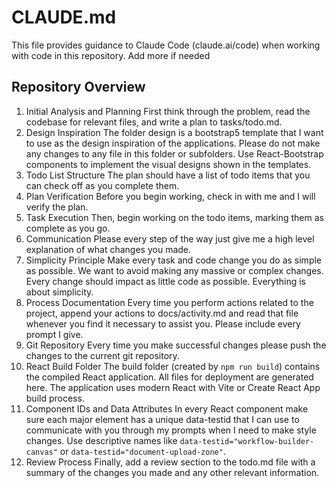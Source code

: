 # CLAUDE.md

This file provides guidance to Claude Code (claude.ai/code) when working with code in this repository. Add more if needed

## Repository Overview

1. Initial Analysis and Planning
First think through the problem, read the codebase for relevant files, and write a plan to tasks/todo.md.
2. Design Inspiration
The folder design is a bootstrap5 template that I want to use as the design inspiration of the applications. Please do not make any changes to any file in this folder or subfolders. Use React-Bootstrap components to implement the visual designs shown in the templates.
3. Todo List Structure
The plan should have a list of todo items that you can check off as you complete them.
4. Plan Verification
Before you begin working, check in with me and I will verify the plan.
5. Task Execution
Then, begin working on the todo items, marking them as complete as you go.
6. Communication
Please every step of the way just give me a high level explanation of what changes you made.
7. Simplicity Principle
Make every task and code change you do as simple as possible. We want to avoid making any massive or complex changes. Every change should impact as little code as possible. Everything is about simplicity.
8. Process Documentation
Every time you perform actions related to the project, append your actions to docs/activity.md and read that file whenever you find it necessary to assist you. Please include every prompt I give. 
9. Git Repository
Every time you make successful changes please push the changes to the current git repository.
10. React Build Folder
The build folder (created by `npm run build`) contains the compiled React application. All files for deployment are generated here. The application uses modern React with Vite or Create React App build process.
11. Component IDs and Data Attributes
In every React component make sure each major element has a unique data-testid that I can use to communicate with you through my prompts when I need to make style changes. Use descriptive names like `data-testid="workflow-builder-canvas"` or `data-testid="document-upload-zone"`.
12. Review Process
Finally, add a review section to the todo.md file with a summary of the changes you made and any other relevant information.